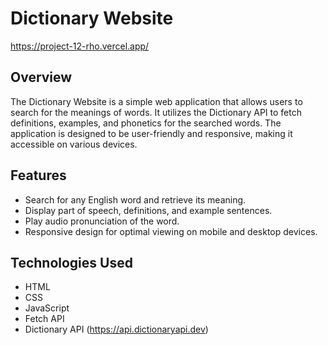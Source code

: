# Dictionary Website

https://project-12-rho.vercel.app/

## Overview
The Dictionary Website is a simple web application that allows users to search for the meanings of words. It utilizes the Dictionary API to fetch definitions, examples, and phonetics for the searched words. The application is designed to be user-friendly and responsive, making it accessible on various devices.

## Features
- Search for any English word and retrieve its meaning.
- Display part of speech, definitions, and example sentences.
- Play audio pronunciation of the word.
- Responsive design for optimal viewing on mobile and desktop devices.

## Technologies Used
- HTML
- CSS
- JavaScript
- Fetch API
- Dictionary API (https://api.dictionaryapi.dev)
